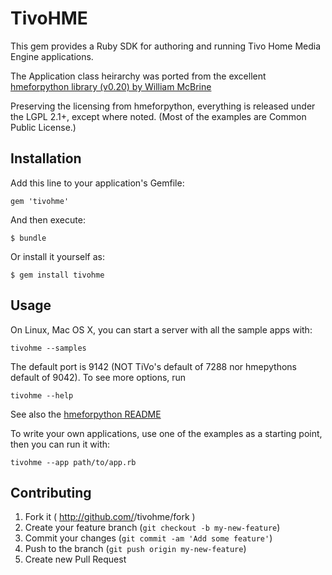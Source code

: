 # TivoHME

This gem provides a Ruby SDK for authoring and running Tivo Home Media Engine applications.

The Application class heirarchy was ported from the excellent [hmeforpython library (v0.20) by William McBrine](https://github.com/wmcbrine/tivohmeforpython/tree/93784b33ec2a1b199e271c9b4de3bd176da5e7f7)

Preserving the licensing from hmeforpython, everything is released under the LGPL 2.1+, except where noted. (Most of the examples are Common Public License.)

## Installation

Add this line to your application's Gemfile:

    gem 'tivohme'

And then execute:

    $ bundle

Or install it yourself as:

    $ gem install tivohme

## Usage

On Linux, Mac OS X, you can start a server with all the sample apps with:

    tivohme --samples

The default port is 9142 (NOT TiVo's default of 7288 nor hmepythons default of 9042). To see more options,  run

    tivohme --help


See also the [hmeforpython README](https://github.com/wmcbrine/hmeforpython/blob/master/README.txt)

To write your own applications, use one of the examples as a starting point, then you can run it with:

    tivohme --app path/to/app.rb

## Contributing

1. Fork it ( http://github.com/<my-github-username>/tivohme/fork )
2. Create your feature branch (`git checkout -b my-new-feature`)
3. Commit your changes (`git commit -am 'Add some feature'`)
4. Push to the branch (`git push origin my-new-feature`)
5. Create new Pull Request
